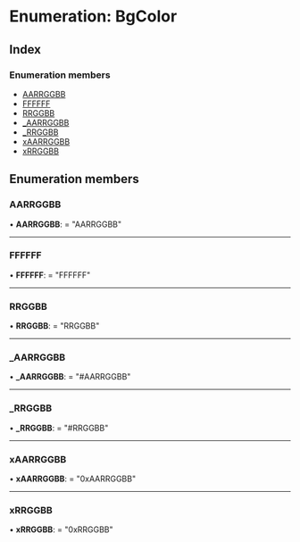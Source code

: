 
# Enumeration: BgColor

## Index

### Enumeration members

* [AARRGGBB](_wmsparameters_.wmsparameters.bgcolor.md#aarrggbb)
* [FFFFFF](_wmsparameters_.wmsparameters.bgcolor.md#ffffff)
* [RRGGBB](_wmsparameters_.wmsparameters.bgcolor.md#rrggbb)
* [_AARRGGBB](_wmsparameters_.wmsparameters.bgcolor.md#_aarrggbb)
* [_RRGGBB](_wmsparameters_.wmsparameters.bgcolor.md#_rrggbb)
* [xAARRGGBB](_wmsparameters_.wmsparameters.bgcolor.md#xaarrggbb)
* [xRRGGBB](_wmsparameters_.wmsparameters.bgcolor.md#xrrggbb)

## Enumeration members

###  AARRGGBB

• **AARRGGBB**: = "AARRGGBB"

___

###  FFFFFF

• **FFFFFF**: = "FFFFFF"

___

###  RRGGBB

• **RRGGBB**: = "RRGGBB"

___

###  _AARRGGBB

• **_AARRGGBB**: = "#AARRGGBB"

___

###  _RRGGBB

• **_RRGGBB**: = "#RRGGBB"

___

###  xAARRGGBB

• **xAARRGGBB**: = "0xAARRGGBB"

___

###  xRRGGBB

• **xRRGGBB**: = "0xRRGGBB"
